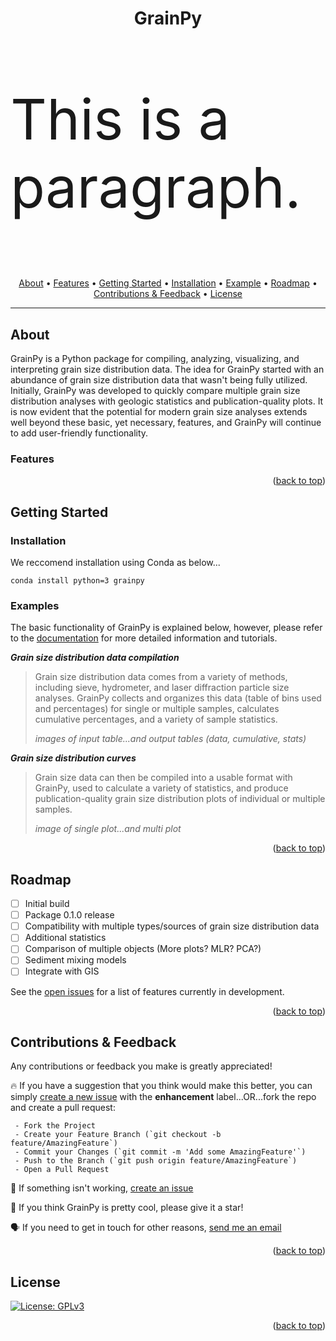 <h1 align="center": center>GrainPy</h1>
<p style="font-size:90px">This is a paragraph.</p>
      
<p align="center">
  <a href="#about">About</a> •
  <a href="#features">Features</a> •
  <a href="#getting-started">Getting Started</a> •
  <a href="#installation">Installation</a> •
  <a href="#example">Example</a> •
  <a href="#roadmap">Roadmap</a> •
  <a href="#contributions&feedback">Contributions & Feedback</a> •
  <a href="#license">License</a>
</p>

---

## About
GrainPy is a Python package for compiling, analyzing, visualizing, and interpreting grain size distribution data. The idea for GrainPy started with an abundance of grain size distribution data that wasn't being fully utilized. Initially, GrainPy was developed to quickly compare multiple grain size distribution analyses with geologic statistics and publication-quality plots. It is now evident that the potential for modern grain size analyses extends well beyond these basic, yet necessary, features, and GrainPy will continue to add user-friendly functionality.

### Features
      
<p align="right">(<a href="#top">back to top</a>)</p>



## Getting Started

### Installation
We reccomend installation using Conda as below...
```
conda install python=3 grainpy
```

### Examples
The basic functionality of GrainPy is explained below, however, please refer to the [documentation](https://example.com) for more detailed information and tutorials.

_**Grain size distribution data compilation**_
> Grain size distribution data comes from a variety of methods, including sieve, hydrometer, and laser diffraction particle size analyses. GrainPy collects and organizes this data (table of bins used and percentages) for single or multiple samples, calculates cumulative percentages, and a variety of sample statistics.
> 
> _images of input table...and output tables (data, cumulative, stats)_

_**Grain size distribution curves**_
> Grain size data can then be compiled into a usable format with GrainPy, used to calculate a variety of statistics, and produce publication-quality grain size distribution plots of individual or multiple samples.
> 
> _image of single plot...and multi plot_

<p align="right">(<a href="#top">back to top</a>)</p>



## Roadmap
- [ ] Initial build
- [ ] Package 0.1.0 release
- [ ] Compatibility with multiple types/sources of grain size distribution data
- [ ] Additional statistics
- [ ] Comparison of multiple objects (More plots? MLR? PCA?)
- [ ] Sediment mixing models
- [ ] Integrate with GIS

See the [open issues](https://github.com/masseygeo/GrainPy/issues) for a list of features currently in development.

<p align="right">(<a href="#top">back to top</a>)</p>




## Contributions & Feedback
Any contributions or feedback you make is greatly appreciated!

🔥 If you have a suggestion that you think would make this better, you can simply [create a new issue](https://github.com/masseygeo/GrainPy/issues/new) with the  **enhancement** label...OR...fork the repo and create a pull request: 

     - Fork the Project
     - Create your Feature Branch (`git checkout -b feature/AmazingFeature`)
     - Commit your Changes (`git commit -m 'Add some AmazingFeature'`)
     - Push to the Branch (`git push origin feature/AmazingFeature`)
     - Open a Pull Request

🐛 If something isn't working, [create an issue](https://github.com/masseygeo/GrainPy/issues/new)

🌟 If you think GrainPy is pretty cool, please give it a star!

🗣️ If you need to get in touch for other reasons, [send me an email](mamass1@g.uky.edu)

<p align="right">(<a href="#top">back to top</a>)</p>



## License
[![License: GPLv3](https://img.shields.io/badge/GrainPy%20license-GNUv3-lightgrey)](https://github.com/masseygeo/GrainPy/blob/main/LICENSE)

<p align="right">(<a href="#top">back to top</a>)</p>
